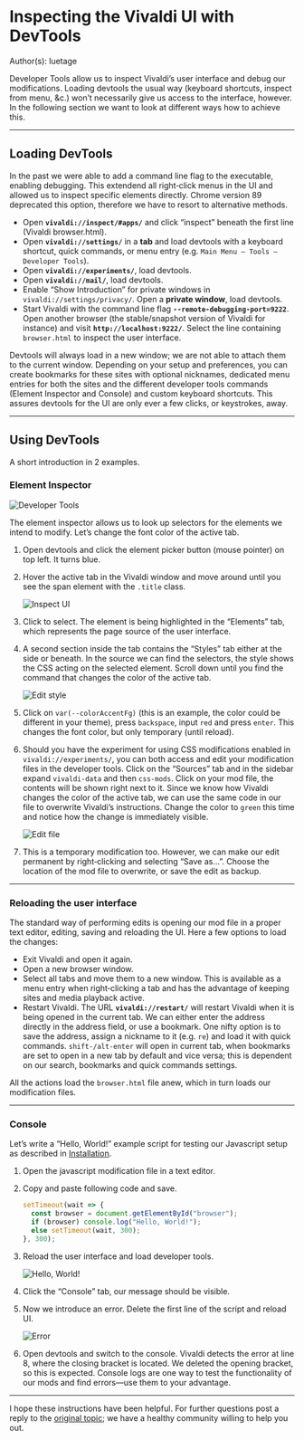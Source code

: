 # Inspecting the Vivaldi UI with DevTools

Author(s): luetage

Developer Tools allow us to inspect Vivaldi’s user interface and debug our
modifications. Loading devtools the usual way (keyboard shortcuts, inspect from
menu, &c.) won’t necessarily give us access to the interface, however. In the
following section we want to look at different ways how to achieve this.

---

## Loading DevTools

In the past we were able to add a command line flag to the executable, enabling
debugging. This extendend all right‐click menus in the UI and allowed us to
inspect specific elements directly. Chrome version 89 deprecated this option,
therefore we have to resort to alternative methods.

- Open **`vivaldi://inspect/#apps/`** and click “inspect” beneath the first line
  (Vivaldi browser.html).
- Open **`vivaldi://settings/`** in a **tab** and load devtools with a keyboard
  shortcut, quick commands, or menu entry (e.g. `Main Menu — Tools — Developer
  Tools`).
- Open **`vivaldi://experiments/`**, load devtools.
- Open **`vivaldi://mail/`**, load devtools.
- Enable “Show Introduction” for private windows in `vivaldi://settings/privacy/`.
  Open a **private window**, load devtools.
- Start Vivaldi with the command line flag **`--remote-debugging-port=9222`**.
  Open another browser (the stable/snapshot version of Vivaldi for instance) and
  visit **`http://localhost:9222/`**. Select the line containing `browser.html`
  to inspect the user interface.


Devtools will always load in a new window; we are not able to attach them to the
current window. Depending on your setup and preferences, you can create
bookmarks for these sites with optional nicknames, dedicated menu entries for
both the sites and the different developer tools commands (Element Inspector and
Console) and custom keyboard shortcuts. This assures devtools for the UI are
only ever a few clicks, or keystrokes, away.

---

## Using DevTools

A short introduction in 2 examples.

### Element Inspector

![Developer Tools][devtools screenshot]

The element inspector allows us to look up selectors for the elements we intend
to modify. Let’s change the font color of the active tab.

1. Open devtools and click the element picker button (mouse pointer) on top left.
   It turns blue.
2. Hover the active tab in the Vivaldi window and move around until you see the
   span element with the `.title` class.

    ![Inspect UI][inspect screenshot]

3. Click to select. The element is being highlighted in the “Elements” tab,
   which represents the page source of the user interface.
4. A second section inside the tab contains the “Styles” tab either at the
   side or beneath. In the source we can find the selectors, the style shows the
   CSS acting on the selected element. Scroll down until you find the command
   that changes the color of the active tab.

    ![Edit style][edit style screenshot]

5. Click on `var(--colorAccentFg)` (this is an example, the color could be
   different in your theme), press `backspace`, input `red` and press `enter`.
   This changes the font color, but only temporary (until reload).
6. Should you have the experiment for using CSS modifications enabled in
   `vivaldi://experiments/`, you can both access and edit your modification
   files in the developer tools. Click on the “Sources” tab and in the sidebar
   expand `vivaldi-data` and then `css-mods`. Click on your mod file, the
   contents will be shown right next to it. Since we know how Vivaldi changes
   the color of the active tab, we can use the same code in our file to
   overwrite Vivaldi’s instructions. Change the color to `green` this time and
   notice how the change is immediately visible.

    ![Edit file][edit file screenshot]

7. This is a temporary modification too. However, we can make our edit permanent
   by right‐clicking and selecting “Save as...”. Choose the location of the mod
   file to overwrite, or save the edit as backup.

---

### Reloading the user interface

The standard way of performing edits is opening our mod file in a proper text
editor, editing, saving and reloading the UI. Here a few options to load the
changes:

- Exit Vivaldi and open it again.
- Open a new browser window.
- Select all tabs and move them to a new window. This is available as a menu
  entry when right‐clicking a tab and has the advantage of keeping sites and
  media playback active.
- Restart Vivaldi. The URL **`vivaldi://restart/`** will restart Vivaldi when it
  is being opened in the current tab. We can either enter the address directly
  in the address field, or use a bookmark. One nifty option is to save the
  address, assign a nickname to it (e.g. `re`) and load it with quick commands.
  `shift‐/alt-enter` will open in current tab, when bookmarks are set to open in
  a new tab by default and vice versa; this is dependent on our search,
  bookmarks and quick commands settings.

All the actions load the `browser.html` file anew, which in turn loads our
modification files.

---

### Console

Let’s write a “Hello, World!” example script for testing our Javascript setup as
described in [Installation][installation link].

1. Open the javascript modification file in a text editor.
2. Copy and paste following code and save.

    ```Javascript
    setTimeout(wait => {
      const browser = document.getElementById("browser");
      if (browser) console.log("Hello, World!");
      else setTimeout(wait, 300);
    }, 300);
    ```

3. Reload the user interface and load developer tools.

    ![Hello, World!][hello world screenshot]

4. Click the “Console” tab, our message should be visible.
5. Now we introduce an error. Delete the first line of the script and reload UI.

    ![Error][error screenshot]

6. Open devtools and switch to the console. Vivaldi detects the error at line 8,
   where the closing bracket is located. We deleted the opening bracket, so this
   is expected. Console logs are one way to test the functionality of our mods
   and find errors—use them to your advantage.

---

I hope these instructions have been helpful. For further questions post a reply
to the [original topic][original topic link]; we have a healthy community
willing to help you out.

[devtools screenshot]: /assets/inspecting/devtools.png
[inspect screenshot]: /assets/inspecting/inspect.png
[edit style screenshot]: /assets/inspecting/edit-1.png
[edit file screenshot]: /assets/inspecting/edit-2.png
[installation link]: installation.md
[hello world screenshot]: /assets/inspecting/hello-world.png
[error screenshot]: /assets/inspecting/error.png
[original topic link]: https://forum.vivaldi.net/topic/16684/inspecting-the-vivaldi-ui-with-devtools
